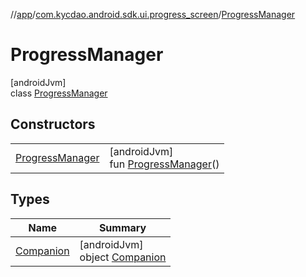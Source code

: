 //[app](../../../index.md)/[com.kycdao.android.sdk.ui.progress_screen](../index.md)/[ProgressManager](index.md)

# ProgressManager

[androidJvm]\
class [ProgressManager](index.md)

## Constructors

| | |
|---|---|
| [ProgressManager](-progress-manager.md) | [androidJvm]<br>fun [ProgressManager](-progress-manager.md)() |

## Types

| Name | Summary |
|---|---|
| [Companion](-companion/index.md) | [androidJvm]<br>object [Companion](-companion/index.md) |
